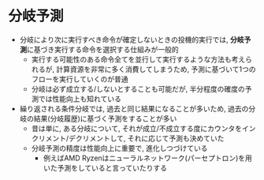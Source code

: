 # 分岐予測

* 分岐により次に実行すべき命令が確定しないときの投機的実行では, **分岐予測**に基づき実行する命令を選択する仕組みが一般的
  * 実行する可能性のある命令全てを並行して実行するような方法も考えられるが, 計算資源を非常に多く消費してしまうため, 予測に基づいて1つのフローを実行していくのが普通
  * 分岐は必ず成立する/しないとすることも可能だが, 半分程度の確度の予測では性能向上も知れている
* 繰り返される条件分岐では, 過去と同じ結果になることが多いため, 過去の分岐の結果(分岐履歴)に基づく予測をすることが多い
  * 昔は単に, ある分岐について, それが成立/不成立する度にカウンタをインクリメント/デクリメントして, それに応じて予測も決めていた
  * 分岐予測の精度は性能向上に重要で, 進化しつづけている
    * 例えばAMD Ryzenはニューラルネットワーク(パーセプトロン)を用いた予測をしていると言っていたりする
